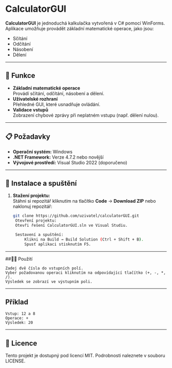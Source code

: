 # CalculatorGUI

**CalculatorGUI** je jednoduchá kalkulačka vytvořená v C# pomocí WinForms.  
Aplikace umožňuje provádět základní matematické operace, jako jsou:

- Sčítání
- Odčítání
- Násobení
- Dělení

---

## 🎯 Funkce

- **Základní matematické operace**  
  Provádí sčítání, odčítání, násobení a dělení.
- **Uživatelské rozhraní**  
  Přehledné GUI, které usnadňuje ovládání.
- **Validace vstupů**  
  Zobrazení chybové zprávy při neplatném vstupu (např. dělení nulou).

---

## 📋 Požadavky

- **Operační systém:** Windows
- **.NET Framework:** Verze 4.7.2 nebo novější
- **Vývojové prostředí:** Visual Studio 2022 (doporučeno)

---

## 🚀 Instalace a spuštění

1. **Stažení projektu:**  
   Stáhni si repozitář kliknutím na tlačítko **Code** → **Download ZIP** nebo naklonuj repozitář:
   ```bash
   git clone https://github.com/uzivatel/calculatorGUI.git
    Otevření projektu:
    Otevři řešení CalculatorGUI.sln ve Visual Studiu.

    Sestavení a spuštění:
        Klikni na Build → Build Solution (Ctrl + Shift + B).
        Spusť aplikaci stisknutím F5.

---

##🧑‍💻 Použití

    Zadej dvě čísla do vstupních polí.
    Vyber požadovanou operaci kliknutím na odpovídající tlačítko (+, -, *, /).
    Výsledek se zobrazí ve výstupním poli.

---

## Příklad

    Vstup: 12 a 8
    Operace: +
    Výsledek: 20

---

## 📄 Licence

Tento projekt je dostupný pod licencí MIT. Podrobnosti naleznete v souboru LICENSE.

